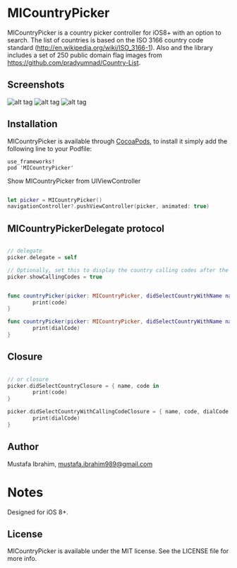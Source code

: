 # MICountryPicker

MICountryPicker is a country picker controller for iOS8+ with an option to search. The list of countries is based on the ISO 3166 country code standard (http://en.wikipedia.org/wiki/ISO_3166-1). Also and the library includes a set of 250 public domain flag images from https://github.com/pradyumnad/Country-List.

## Screenshots

![alt tag](https://github.com/mustafaibrahim989/MICountryPicker/blob/master/screen1.png) ![alt tag](https://github.com/mustafaibrahim989/MICountryPicker/blob/master/screen2.png) ![alt tag](https://github.com/mustafaibrahim989/MICountryPicker/blob/master/screen3.png)

## Installation

MICountryPicker is available through [CocoaPods](http://cocoapods.org), to install
it simply add the following line to your Podfile:

    use_frameworks!
    pod 'MICountryPicker'

Show MICountryPicker from UIViewController

```swift

let picker = MICountryPicker()
navigationController?.pushViewController(picker, animated: true)

```
## MICountryPickerDelegate protocol

```swift

// delegate
picker.delegate = self

// Optionally, set this to display the country calling codes after the names
picker.showCallingCodes = true

```

```swift

func countryPicker(picker: MICountryPicker, didSelectCountryWithName name: String, code: String) {
        print(code)
}

func countryPicker(picker: MICountryPicker, didSelectCountryWithName name: String, code: String, dialCode: String) {
        print(dialCode)
}
```

## Closure

```swift

// or closure
picker.didSelectCountryClosure = { name, code in
        print(code)
}

picker.didSelectCountryWithCallingCodeClosure = { name, code, dialCode in
        print(dialCode)
}

```

## Author

Mustafa Ibrahim, mustafa.ibrahim989@gmail.com

Notes
============

Designed for iOS 8+.

## License

MICountryPicker is available under the MIT license. See the LICENSE file for more info.
